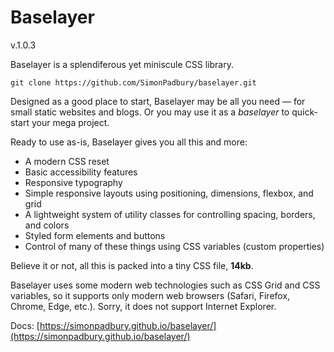 # Baselayer

v.1.0.3

Baselayer is a splendiferous yet miniscule CSS library.

```
git clone https://github.com/SimonPadbury/baselayer.git
```

Designed as a good place to start, Baselayer may be all you need — for small static websites and blogs. Or you may use it as a _baselayer_ to quick-start your mega project.

Ready to use as-is, Baselayer gives you all this and more:

* A modern CSS reset
* Basic accessibility features
* Responsive typography
* Simple responsive layouts using positioning, dimensions, flexbox, and grid
* A lightweight system of utility classes for controlling spacing, borders, and colors
* Styled form elements and buttons
* Control of many of these things using CSS variables (custom properties)

Believe it or not, all this is packed into a tiny CSS file, **14kb**.

Baselayer uses some modern web technologies such as CSS Grid and CSS variables, so it supports only modern web browsers (Safari, Firefox, Chrome, Edge, etc.). Sorry, it does not support Internet Explorer.

Docs: [https://simonpadbury.github.io/baselayer/](https://simonpadbury.github.io/baselayer/)